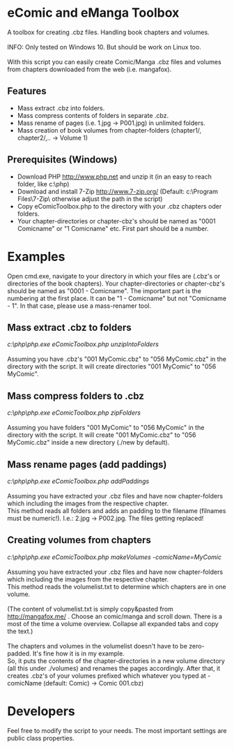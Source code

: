 # eComic and eManga Toolbox
A toolbox for creating .cbz files. Handling book chapters and volumes.
<br /><br />
INFO: Only tested on Windows 10. But should be work on Linux too.
<br /><br />
With this script you can easily create Comic/Manga .cbz files and volumes from chapters downloaded from the web (i.e. mangafox).
<br/>
## Features
- Mass extract .cbz into folders.
- Mass compress contents of folders in separate .cbz.
- Mass rename of pages (i.e. 1.jpg -> P001.jpg) in unlimited folders.
- Mass creation of book volumes from chapter-folders (chapter1/, chapter2/,.. -> Volume 1)

## Prerequisites (Windows)
- Download PHP http://www.php.net and unzip it (in an easy to reach folder, like c:\php)
- Download and install 7-Zip http://www.7-zip.org/ (Default: c:\Program Files\7-Zip\ otherwise adjust the path in the script)
- Copy eComicToolbox.php to the directory with your .cbz chapters oder folders.
- Your chapter-directories or chapter-cbz's should be named as "0001 Comicname" or "1 Comicname" etc. First part should be a number.

# Examples
Open cmd.exe, navigate to your directory in which your files are (.cbz's or directories of the book chapters).
Your chapter-directories or chapter-cbz's should be named as "0001 - Comicname". The important part is the numbering at the first place. It can be "1 - Comicname" but not "Comicname - 1". In that case, please use a mass-renamer tool.

## Mass extract .cbz to folders
<i>c:\php\php.exe eComicToolbox.php unzipIntoFolders</i>
<br />
<br />
Assuming you have .cbz's "001 MyComic.cbz" to "056 MyComic.cbz" in the directory with the script. It will create directories "001 MyComic" to "056 MyComic".

## Mass compress folders to .cbz
<i>c:\php\php.exe eComicToolbox.php zipFolders</i>
<br />
<br />
Assuming you have folders "001 MyComic" to "056 MyComic" in the directory with the script. It will create "001 MyComic.cbz" to "056 MyComic.cbz" inside a new directory (./new by default).

## Mass rename pages (add paddings)
<i>c:\php\php.exe eComicToolbox.php addPaddings</i>
<br />
<br />
Assuming you have extracted your .cbz files and have now chapter-folders which including the images from the respective chapter.<br />
This method reads all folders and adds an padding to the filename (filnames must be numeric!). I.e.: 2.jpg -> P002.jpg. The files getting replaced!

## Creating volumes from chapters
<i>c:\php\php.exe eComicToolbox.php makeVolumes -comicName=MyComic</i>
<br />
<br />
Assuming you have extracted your .cbz files and have now chapter-folders which including the images from the respective chapter.<br />
This method reads the volumelist.txt to determine which chapters are in one volume. <br /><br />
(The content of volumelist.txt is simply copy&pasted from http://mangafox.me/ . Choose an comic/manga and scroll down. There is a most of the time a volume overview. Collapse all expanded tabs and copy the text.)<br /><br />
The chapters and volumes in the volumelist doesn't have to be zero-padded. It's fine how it is in my example.<br />
So, it puts the contents of the chapter-directories in a new volume directory (all this under ./volumes) and renames the pages accordingly. After that, it creates .cbz's of your volumes prefixed which whatever you typed at -comicName (default: Comic) -> Comic 001.cbz)

# Developers
Feel free to modify the script to your needs. The most important settings are public class properties.
